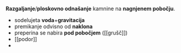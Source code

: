 **Razgaljanje**/**ploskovno odnašanje** kamnine na **nagnjenem pobočju**.
- sodelujeta **voda**+**gravitacija**
- premikanje odvisno od **naklona**
- preperina se nabira **pod pobočjem** ([[grušč]])
- [[podor]]
- 